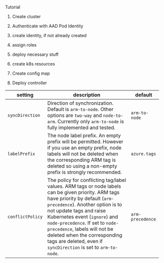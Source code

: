 Tutorial

1. Create cluster

2. Authenticate with AAD Pod Identity 
  1. create identity, if not already created
  2. assign roles
  3. deploy necessary stuff
  4. create k8s resources

3. Create config map

4. Deploy controller

| setting | description | default |
| ------- | ----------- | ------- |
| `syncDirection` | Direction of synchronization. Default is `arm-to-node`. Other options are `two-way` and `node-to-arm`. Currently only `arm-to-node` is fully implemented and tested. | `arm-to-node` |
| `labelPrefix` | The node label prefix. An empty prefix will be permitted. However if you use an empty prefix, node labels will not be deleted when the corresponding ARM tag is deleted so using a non-empty prefix is strongly recommended. | `azure.tags` |
| `conflictPolicy` | The policy for conflicting tag/label values. ARM tags or node labels can be given priority. ARM tags have priority by default (`arm-precedence`). Another option is to not update tags and raise Kubernetes event (`ignore`) and `node-precedence`. If set to `node-precedence`, labels will not be deleted when the corresponding tags are deleted, even if `syncDirection` is set to `arm-to-node`. | `arm-precedence` |

